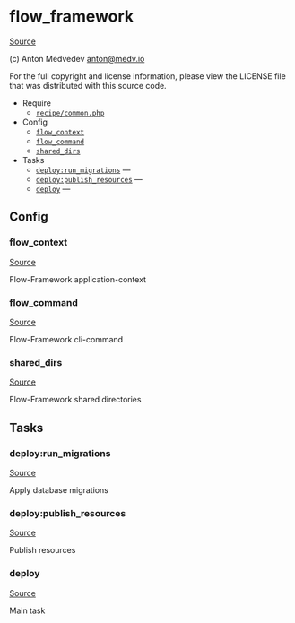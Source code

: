 <!-- DO NOT EDIT THIS FILE! -->
<!-- Instead edit recipe/flow_framework.php -->
<!-- Then run bin/docgen -->

# flow_framework

[Source](/recipe/flow_framework.php)

(c) Anton Medvedev <anton@medv.io>

For the full copyright and license information, please view the LICENSE
file that was distributed with this source code.


* Require
  * [`recipe/common.php`](/recipe/common.php)
* Config
  * [`flow_context`](#flow_context)
  * [`flow_command`](#flow_command)
  * [`shared_dirs`](#shared_dirs)
* Tasks
  * [`deploy:run_migrations`](#deploy:run_migrations) — 
  * [`deploy:publish_resources`](#deploy:publish_resources) — 
  * [`deploy`](#deploy) — 

## Config
### flow_context
[Source](/recipe/flow_framework.php#L13)

Flow-Framework application-context

### flow_command
[Source](/recipe/flow_framework.php#L16)

Flow-Framework cli-command

### shared_dirs
[Source](/recipe/flow_framework.php#L19)

Flow-Framework shared directories


## Tasks
### deploy:run_migrations
[Source](/recipe/flow_framework.php#L28)

Apply database migrations

### deploy:publish_resources
[Source](/recipe/flow_framework.php#L35)

Publish resources

### deploy
[Source](/recipe/flow_framework.php#L42)

Main task

